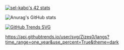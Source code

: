 [![sel-kabo's 42 stats](https://badge.mediaplus.ma/binary/sel-kabo)](https://github.com/oakoudad/badge42) 

![Anurag's GitHub stats](https://github-readme-stats.vercel.app/api?username=Zizes0&hide=contribs,prs&show_icons=true&theme=dark)

[![GitHub Trends SVG]([https://api.githubtrends.io/user/svg/avgupta456/langs)](https://githubtrends.io](https://api.githubtrends.io/user/svg/Zizes0/langs?time_range=one_year&use_percent=True&theme=dark))

https://api.githubtrends.io/user/svg/Zizes0/langs?time_range=one_year&use_percent=True&theme=dark
